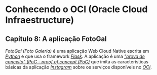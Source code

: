 # Conhecendo o OCI (Oracle Cloud Infraestructure)

## Capítulo 8: A aplicação FotoGal

_FotoGal (Foto Galeria)_ é uma aplicação Web Cloud Native escrita em _[Python](https://www.python.org/)_ e que usa o framework _[Flask](https://flask.palletsprojects.com)_. A aplicação é uma _["prova de conceito" (PoC - proof of concept (PoC)](https://en.wikipedia.org/wiki/Proof_of_concept)_ que imita as características básicas da aplicação _[Instagram](https://pt.wikipedia.org/wiki/Instagram)_ sobre os serviços disponíveis no _[OCI](https://www.oracle.com/br/cloud/)_.